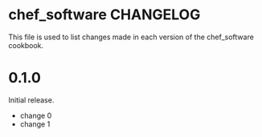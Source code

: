 # chef_software CHANGELOG

This file is used to list changes made in each version of the chef_software cookbook.

# 0.1.0

Initial release.

- change 0
- change 1

